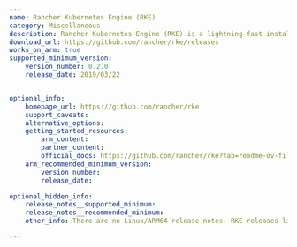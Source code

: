 ```yaml
---
name: Rancher Kubernetes Engine (RKE)
category: Miscellaneous
description: Rancher Kubernetes Engine (RKE) is a lightning-fast installer for kubernetes.
download_url: https://github.com/rancher/rke/releases
works_on_arm: true
supported_minimum_version:
    version_number: 0.2.0
    release_date: 2019/03/22


optional_info:
    homepage_url: https://github.com/rancher/rke
    support_caveats:
    alternative_options:
    getting_started_resources:
        arm_content:
        partner_content:
        official_docs: https://github.com/rancher/rke?tab=readme-ov-file#building
    arm_recommended_minimum_version:
        version_number:
        release_date:

optional_hidden_info:
    release_notes__supported_minimum:
    release_notes__recommended_minimum:
    other_info: There are no Linux/ARM64 release notes. RKE releases linux-arm64 binaries from version 0.2.0 onwards.

---
```

